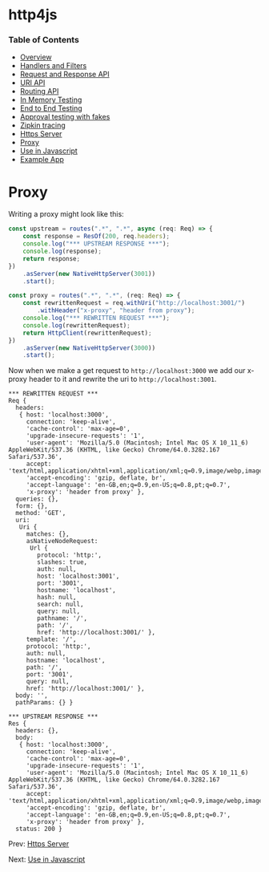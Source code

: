 # http4js

### Table of Contents

- [Overview](/http4js/#basics)
- [Handlers and Filters](/http4js/Handlers-and-filters/#handlers-and-filters)
- [Request and Response API](/http4js/Request-and-response-api/#request-and-response-api)
- [URI API](/http4js/Uri-api/#uri-api)
- [Routing API](/http4js/Routing-api/#routing-api)
- [In Memory Testing](/http4js/In-memory-testing/#in-memory-testing)
- [End to End Testing](/http4js/End-to-end-testing/#end-to-end-testing)
- [Approval testing with fakes](/http4js/Approval-testing-with-fakes/#approval-testing-with-fakes)
- [Zipkin tracing](/http4js/Zipkin-tracing/#zipkin-tracing)
- [Https Server](/http4js/Https-server/#https-server)
- [Proxy](/http4js/Proxy/#proxy)
- [Use in Javascript](/http4js/Use-in-javascript/#how-to-require-and-use-http4js-in-js)
- [Example App](https://github.com/TomShacham/http4js-eg)

# Proxy

Writing a proxy might look like this:

```typescript
const upstream = routes(".*", ".*", async (req: Req) => {
    const response = ResOf(200, req.headers);
    console.log("*** UPSTREAM RESPONSE ***");
    console.log(response);
    return response;
})
    .asServer(new NativeHttpServer(3001))
    .start();

const proxy = routes(".*", ".*", (req: Req) => {
    const rewrittenRequest = req.withUri("http://localhost:3001/")
        .withHeader("x-proxy", "header from proxy");
    console.log("*** REWRITTEN REQUEST ***");
    console.log(rewrittenRequest);
    return HttpClient(rewrittenRequest);
})
    .asServer(new NativeHttpServer(3000))
    .start();

```

Now when we make a get request to `http://localhost:3000` we add our x-proxy header to it and rewrite the uri to `http://localhost:3001`.

```
*** REWRITTEN REQUEST ***
Req {
  headers:
   { host: 'localhost:3000',
     connection: 'keep-alive',
     'cache-control': 'max-age=0',
     'upgrade-insecure-requests': '1',
     'user-agent': 'Mozilla/5.0 (Macintosh; Intel Mac OS X 10_11_6) AppleWebKit/537.36 (KHTML, like Gecko) Chrome/64.0.3282.167 Safari/537.36',
     accept: 'text/html,application/xhtml+xml,application/xml;q=0.9,image/webp,image/apng,*/*;q=0.8',
     'accept-encoding': 'gzip, deflate, br',
     'accept-language': 'en-GB,en;q=0.9,en-US;q=0.8,pt;q=0.7',
     'x-proxy': 'header from proxy' },
  queries: {},
  form: {},
  method: 'GET',
  uri:
   Uri {
     matches: {},
     asNativeNodeRequest:
      Url {
        protocol: 'http:',
        slashes: true,
        auth: null,
        host: 'localhost:3001',
        port: '3001',
        hostname: 'localhost',
        hash: null,
        search: null,
        query: null,
        pathname: '/',
        path: '/',
        href: 'http://localhost:3001/' },
     template: '/',
     protocol: 'http:',
     auth: null,
     hostname: 'localhost',
     path: '/',
     port: '3001',
     query: null,
     href: 'http://localhost:3001/' },
  body: '',
  pathParams: {} }

*** UPSTREAM RESPONSE ***
Res {
  headers: {},
  body:
   { host: 'localhost:3000',
     connection: 'keep-alive',
     'cache-control': 'max-age=0',
     'upgrade-insecure-requests': '1',
     'user-agent': 'Mozilla/5.0 (Macintosh; Intel Mac OS X 10_11_6) AppleWebKit/537.36 (KHTML, like Gecko) Chrome/64.0.3282.167 Safari/537.36',
     accept: 'text/html,application/xhtml+xml,application/xml;q=0.9,image/webp,image/apng,*/*;q=0.8',
     'accept-encoding': 'gzip, deflate, br',
     'accept-language': 'en-GB,en;q=0.9,en-US;q=0.8,pt;q=0.7',
     'x-proxy': 'header from proxy' },
  status: 200 }

```

Prev: [Https Server](/http4js/Https-server/#https-server)
      
Next: [Use in Javascript](/http4js/Use-in-javascript/#how-to-require-and-use-http4js-in-js)
